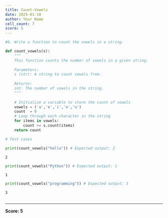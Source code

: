 ```yaml
---
title: Count-Vowels
date: 2025-01-10
author: Your Name
cell_count: 7
score: 5
---
```


```python
#6. Write a function to count the vowels in a string.
```


```python
def count_vowels(s):
    """
    This function counts the number of vowels in a given string.
    
    Parameters:
    s (str): A string to count vowels from.
    
    Returns:
    int: The number of vowels in the string.
    """
    
    # Initialize a variable to store the count of vowels
    vowels = ('a','e','i','o','u')
    count  = 0
    # Loop through each character in the string
    for items in vowels:
        count += s.count(items)
    return count
```


```python
# Test cases
```


```python
print(count_vowels("hello")) # Expected output: 2
```

    2



```python
print(count_vowels("Python")) # Expected output: 1
```

    1



```python
print(count_vowels("programming")) # Expected output: 3
```

    3



```python

```


---
**Score: 5**
